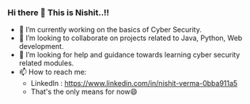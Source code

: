 ### Hi there 👋 This is Nishit..!!

<!--
**Nishit3479/Nishit3479** is a ✨ _special_ ✨ repository because its `README.md` (this file) appears on your GitHub profile.

- 😄 Pronouns: ...
- ⚡ Fun fact: ...
-->
- 🔭 I’m currently working on the basics of Cyber Security.
- 🌱 I’m looking to collaborate on projects related to Java, Python, Web development. 
- 🤔 I’m looking for help and guidance towards learning cyber security related modules.
- 📫 How to reach me: 
  - LinkedIn : https://www.linkedin.com/in/nishit-verma-0bba911a5
  - That's the only means for now😄
